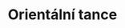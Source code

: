 ---
layout: "pages/courses/orientalni-tance.njk"

title: 'Orientální tance'
description: 'Orientální tance v Tanečním studiu Ká pro všechny věkové kategorie. Naučte se afro, bollywood, flamenco a tancujte s rekvizitami jako vějíře či závoje.'
permalink: 'tanecni-kurzy/orientalni-tance/'

eleventyNavigation:
  key: Orientální tance
  parent: Taneční kurzy
  order: 300


landing:
  breadcrumbs:
    - title: Domů
      url: /

    - title: Orientální tance


contentOne:
  topper: Orientální tance
  heading: Jak začít s orientálním tancem v každém věku

  text:
    - paragraph: Orientální tanec je jedinečnou taneční disciplínou, která propojuje ladné pohyby těla, rytmus hudby a ženskou energii. V našem tanečním studiu se věnujeme výuce orientálního tance už od roku 2004 a během let si získal oblibu u dívek, žen, maminek i babiček. Tento tanec je totiž určen opravdu všem – bez ohledu na věk, postavu či předchozí zkušenosti.

    - paragraph: Na lekcích orientálního tance se naučíte nejen základní techniky a kroky, ale také umění vyjádřit svou osobnost prostřednictvím pohybu. Díky pravidelným hodinám posílíte celé tělo, zlepšíte držení těla, pružnost a zároveň získáte větší sebevědomí. Orientální tanec je ideální cestou, jak skloubit fyzickou aktivitu s radostí a relaxací.

    - paragraph: Vedle klasického orientálního tance nabízíme i další taneční styly inspirované světovou kulturou – afro, bollywood, cikánský tanec, latin dance, flirt dance, flamenco a další taneční novinky. V hodinách využíváme také rekvizity, například vějíře, závoje či šátky, které dodají choreografiím pestrost a jedinečný nádech.

    - paragraph: Tanec je přirozeným projevem ženskosti. U nás se můžete cítit svobodně, objevit nové rytmy a hlavně zažít radost z pohybu, která je dostupná úplně každé ženě.

  cta: Rezervace
  ctaUrl: https://google.com

  imageUrl: /assets/images/courses/oriental_dance.png
  imageAlt: Soutěž orientálního tance
---